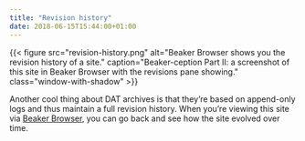 ```yaml
---
title: "Revision history"
date: 2018-06-15T15:44:00+01:00
---
```


{{< figure src="revision-history.png" alt="Beaker Browser shows you the revision history of a site." caption="Beaker-ception Part II: a screenshot of this site in Beaker Browser with the revisions pane showing." class="window-with-shadow" >}}

Another cool thing about DAT archives is that they’re based on append-only logs and thus maintain a full revision history. When you’re viewing this site via [Beaker Browser](https://beakerbrowser.com), you can go back and see how the site evolved over time.
